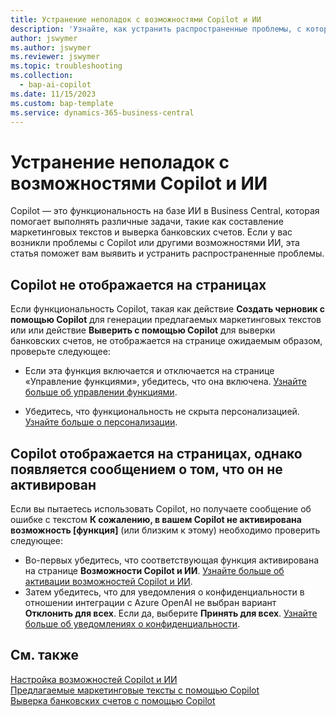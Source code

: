 ```yaml
---
title: Устранение неполадок с возможностями Copilot и ИИ
description: 'Узнайте, как устранить распространенные проблемы, с которыми вы можете столкнуться при работе с возможностями Copilot и ИИ в Business Central.'
author: jswymer
ms.author: jswymer
ms.reviewer: jswymer
ms.topic: troubleshooting
ms.collection:
  - bap-ai-copilot
ms.date: 11/15/2023
ms.custom: bap-template
ms.service: dynamics-365-business-central
---
```

# <a name="troubleshoot-copilot-and-ai-capabilities"></a>Устранение неполадок с возможностями Copilot и ИИ

Copilot — это функциональность на базе ИИ в Business Central, которая помогает выполнять различные задачи, такие как составление маркетинговых текстов и выверка банковских счетов. Если у вас возникли проблемы с Copilot или другими возможностями ИИ, эта статья поможет вам выявить и устранить распространенные проблемы.

## <a name="copilot-doesnt-appear-on-pages"></a>Copilot не отображается на страницах

Если функциональность Copilot, такая как действие **Создать черновик с помощью Copilot** для генерации предлагаемых маркетинговых текстов или или действие **Выверить с помощью Copilot** для выверки банковских счетов, не отображается на странице ожидаемым образом, проверьте следующее:

- Если эта функция включается и отключается на странице «Управление функциями», убедитесь, что она включена. [Узнайте больше об управлении функциями](admin-feature-management.md).

- Убедитесь, что функциональность не скрыта персонализацией. [Узнайте больше о персонализации](ui-personalization-user.md).

## <a name="copilot-appears-on-pages-but-you-get-an-error-that-its-not-activated"></a>Copilot отображается на страницах, однако появляется сообщением о том, что он не активирован

Если вы пытаетесь использовать Copilot, но получаете сообщение об ошибке с текстом **К сожалению, в вашем Copilot не активирована возможность \[функция\]** (или близким к этому) необходимо проверить следующее:

- Во-первых убедитесь, что соответствующая функция активирована на странице **Возможности Copilot и ИИ**. [Узнайте больше об активации возможностей Copilot и ИИ](enable-ai.md#activate-features). 
- Затем убедитесь, что для уведомления о конфиденциальности в отношении интеграции с Azure OpenAI не выбран вариант **Отклонить для всех**. Если да, выберите **Принять для всех**. [Узнайте больше об уведомлениях о конфиденциальности](privacy-notices-status.md).

## <a name="see-also"></a>См. также

[Настройка возможностей Copilot и ИИ](enable-ai.md)  
[Предлагаемые маркетинговые тексты с помощью Copilot](ai-overview.md)  
[Выверка банковских счетов с помощью Copilot](bank-reconciliation-with-copilot.md)  
